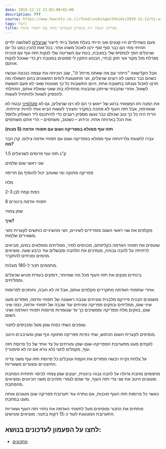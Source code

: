 ```yaml
---
date: 2019-12-12 21:03:00+02:00
description: ???
source: https://www.haaretz.co.il/food/cookingwithkids/2019-12-12/ty-article/0000017f-f8b3-d318-afff-fbf344170000
tags: בישול
title: פפריקה ושום? זיווג משמיים כשמדובר בחזה עוף ותפוחי אדמה
---
```


פעם כשהילדים היו קטנים ואני הייתי בעלת מפעל ביתי לייצור [שניצלים](/food/cookingwithkids/2017-01-01/ty-article/0000017f-f8e8-d044-adff-fbf9ae1c0000) לשלושה ילדים תהיתי מתי הם כבר סוף סוף ירצו לאכול משהו אחר. בכל זאת להכין כמט כל יום שניצלים הפך לנמסיס שלי במטבח, בטח עם השריטה שלי לנקות חזה עוף עם זכוכית מגדלת מול מקור אור חזק (בחיי, הבנזוג התקין לי ספוטים במטבח רק כדי שאוכל לנקות אותם). 

אבל הקלישאה "היזהר עם מה שאתה מייחל לו", שוב הוכיחה את עצמה כנכונה ועכשיו כשהם כבר כמעט לא רוצים שניצלים, אני מתגעגעת לימים הפשוטים בהם השאלה מה תרצו לאכול נענתה בתשובה אחת. היום התשובות כל כך מגוונות שאני לא פעם חוששת לשאול. אחרי שהבנתי שייתכן שהבעיה מתחילה בזה שאני שואלת אותם, התחלתי להפסיק לשאול ולהתחיל לעשות. 

את המנה הזו המצאתי ברגע של ייאוש כי הם לא רצו שניצלים, גם לא [סקלופיני](/food/cookingwithkids/2018-05-10/ty-article/0000017f-f8b8-d460-afff-fbfeb2ad0000) ובטח לא שווארמה, אבל חזה העוף לא מחכה במקרר והצורך לעשות הביא אותי להיות יצירתית. הריח היה כל כך טוב שכולם כבר נעשו מספיק רעבים כדי להיתכנס ליד השולחן ולחסל את הכל בארוחה אחת. וכידוע – כשטוב, משתפים – הרי אתם משותפים: 

**חזה עוף ממולא בפפריקה ושום עם תפוחי אדמה (5 מנות)** 

 עברו לתצוגת גלריהחזה עוף ממולא בפפריקה ושום עם תפוחי אדמה צילום: קרן הבר **מה?** 

1.5 ק"ג חזה עוף פרוסים לשניצלים 

שני ראשי שום שלמים 

פפריקה מתוקה ומי שאוהב יכול להוסיף גם חריפה 

מלח 

2-3 כפות קמח לבן 

8 תפוחי אדמה בינוניים 

שמן צמחי 

**איך?** 

מקלפים את שני ראשי השום ומפרידים לשיניים, חצי מהשיניים כותשים לקערית וחצי משאירים שלמות. 

שוטפים את תפוחי האדמה בקליפתם, מכניסים לסיר, ממליחים וממלאים במים, מביאים לרתיחה על להבה גבוהה, מנמיכים את הלהבה ומבשלים עוד כרבע שעה. מוציאים מהמים ומניחים להתקרר. 

מחממים תנור ל-180 מעלות. 

בינתיים מנקים את חזה העוף מכל מה שמיותר, דופקים בעזרת פטיש שניצלים וממליחים. 

אחרי שתפוחי האדמה מתקררים מקלפים אותם, אבל זה לא חובה, וחותכים לפרוסות. 

משמנים תבנית פיירקס מלבנית ומניחים שכבה ראשונה של תפוחי אדמה, מפזרים מעט שיני שום, ממליחים ובוזקים פפריקה ומניחים עוד שכבה של תפוחי אדמה, כמה שיני שום, בוזקים מלח ופפריקה וממשיכים כך עד שנגמרות פרוסות תפוחי האדמה ושיני השום. 

שופכים כשתי כפות שמן מעל ומכניסים לתנור. 

מוסיפים לקערית השום הכתוש, שתי כפיות פפריקה מתוקה וכף שמן ומערבבים היטב. 

לוקחים מעט מתערובת הפפריקה-שום-שמן ומורחים על צד אחד של כל פרוסת חזה עוף, מקפלים לחצי (לא נורא אם זה לא סימטרי). 

על צלחת נקייה ויבשה מפזרים את הקמח וטובלים כל פרוסת חזה עוף משני צדיה החיצוניים ומנערים משאריות. 

מחממים מחבת גדולה על להבה גבוה-בינונית, יוצקים שמן צמחי לכיסוי תחתית המחבת ומטגנים היטב את שני צדי חזה העוף, עד שהם לגמרי מזהיבים משני הכיוונים ומוציאים מהמחבת. 

כאשר כל פרוסות חזה העוף מוכנות, אם נותרה עוד תערובת פפריקה שום מטגנים אותה מעט במחבת. 

פותחים את התנור ומוסיפים מעל לתפוחי האדמה את נתחי חזה העוף ושאריות התערובת המטוגנת לעוד כ-15 דקות בתנור. מוציאים ומגישים.

לחצו על הפעמון לעדכונים בנושא:
------------------------------

* [מתכונים](/ty-tag/recipes-0000017f-da28-dea8-a77f-de6a4ba50000)